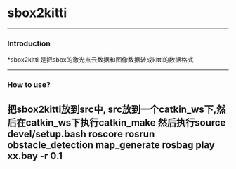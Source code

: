 # sbox2kitti

------------------------------------------------------------------------

### Introduction

*sbox2kitti 是把sbox的激光点云数据和图像数据转成kitti的数据格式


------------------------------------------------------------------------

### How to use?

把sbox2kitti放到src中, src放到一个catkin_ws下,然后在catkin_ws下执行catkin_make
然后执行source devel/setup.bash 
roscore
rosrun obstacle_detection map_generate 
rosbag play xx.bay -r 0.1
------------------------------------------------------------------------

